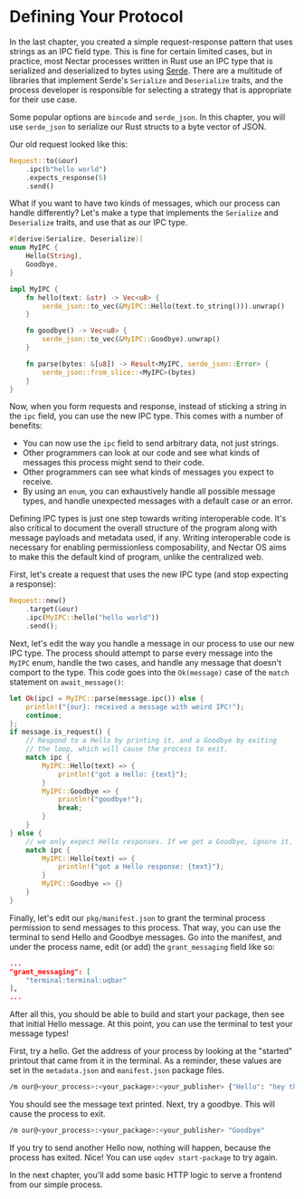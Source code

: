 # Defining Your Protocol

In the last chapter, you created a simple request-response pattern that uses strings as an IPC field type.
This is fine for certain limited cases, but in practice, most Nectar processes written in Rust use an IPC type that is serialized and deserialized to bytes using [Serde](https://serde.rs/).
There are a multitude of libraries that implement Serde's `Serialize` and `Deserialize` traits, and the process developer is responsible for selecting a strategy that is appropriate for their use case.

Some popular options are `bincode` and `serde_json`.
In this chapter, you will use `serde_json` to serialize our Rust structs to a byte vector of JSON.

Our old request looked like this:
```rust
Request::to(&our)
    .ipc(b"hello world")
    .expects_response(5)
    .send()
```

What if you want to have two kinds of messages, which our process can handle differently?
Let's make a type that implements the `Serialize` and `Deserialize` traits, and use that as our IPC type.

```rust
#[derive(Serialize, Deserialize)]
enum MyIPC {
    Hello(String),
    Goodbye,
}

impl MyIPC {
    fn hello(text: &str) -> Vec<u8> {
        serde_json::to_vec(&MyIPC::Hello(text.to_string())).unwrap()
    }

    fn goodbye() -> Vec<u8> {
        serde_json::to_vec(&MyIPC::Goodbye).unwrap()
    }

    fn parse(bytes: &[u8]) -> Result<MyIPC, serde_json::Error> {
        serde_json::from_slice::<MyIPC>(bytes)
    }
}
```

Now, when you form requests and response, instead of sticking a string in the `ipc` field, you can use the new IPC type.
This comes with a number of benefits:

- You can now use the `ipc` field to send arbitrary data, not just strings.
- Other programmers can look at our code and see what kinds of messages this process might send to their code.
- Other programmers can see what kinds of messages you expect to receive.
- By using an `enum`, you can exhaustively handle all possible message types, and handle unexpected messages with a default case or an error.

Defining IPC types is just one step towards writing interoperable code.
It's also critical to document the overall structure of the program along with message payloads and metadata used, if any.
Writing interoperable code is necessary for enabling permissionless composability, and Nectar OS aims to make this the default kind of program, unlike the centralized web.

First, let's create a request that uses the new IPC type (and stop expecting a response):
```rust
Request::new()
    .target(&our)
    .ipc(MyIPC::hello("hello world"))
    .send();
```

Next, let's edit the way you handle a message in our process to use our new IPC type.
The process should attempt to parse every message into the `MyIPC` enum, handle the two cases, and handle any message that doesn't comport to the type.
This code goes into the `Ok(message)` case of the `match` statement on `await_message()`:
```rust
let Ok(ipc) = MyIPC::parse(message.ipc()) else {
    println!("{our}: received a message with weird IPC!");
    continue;
};
if message.is_request() {
    // Respond to a Hello by printing it, and a Goodbye by exiting
    // the loop, which will cause the process to exit.
    match ipc {
        MyIPC::Hello(text) => {
            println!("got a Hello: {text}");
        }
        MyIPC::Goodbye => {
            println!("goodbye!");
            break;
        }
    }
} else {
    // we only expect Hello responses. If we get a Goodbye, ignore it.
    match ipc {
        MyIPC::Hello(text) => {
            println!("got a Hello response: {text}");
        }
        MyIPC::Goodbye => {}
    }
}
```

Finally, let's edit our `pkg/manifest.json` to grant the terminal process permission to send messages to this process.
That way, you can use the terminal to send Hello and Goodbye messages.
Go into the manifest, and under the process name, edit (or add) the `grant_messaging` field like so:
```json
...
"grant_messaging": [
    "terminal:terminal:uqbar"
],
...
```

After all this, you should be able to build and start your package, then see that initial Hello message.
At this point, you can use the terminal to test your message types!

First, try a hello. Get the address of your process by looking at the "started" printout that came from it in the terminal.
As a reminder, these values are set in the `metadata.json` and `manifest.json` package files.
```bash
/m our@<your_process>:<your_package>:<your_publisher> {"Hello": "hey there"}
```

You should see the message text printed. Next, try a goodbye.
This will cause the process to exit.
```bash
/m our@<your_process>:<your_package>:<your_publisher> "Goodbye"
```

If you try to send another Hello now, nothing will happen, because the process has exited. Nice! You can use `uqdev start-package` to try again.

In the next chapter, you'll add some basic HTTP logic to serve a frontend from our simple process.
